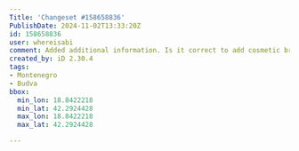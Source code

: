 ```yaml
---
Title: 'Changeset #158658836'
PublishDate: 2024-11-02T13:33:20Z
id: 158658836
user: whereisabi
comment: Added additional information. Is it correct to add cosmetic brands that are presented in the store to the Brands field?
created_by: iD 2.30.4
tags:
- Montenegro
- Budva
bbox:
  min_lon: 18.8422218
  min_lat: 42.2924428
  max_lon: 18.8422218
  max_lat: 42.2924428

---
```

